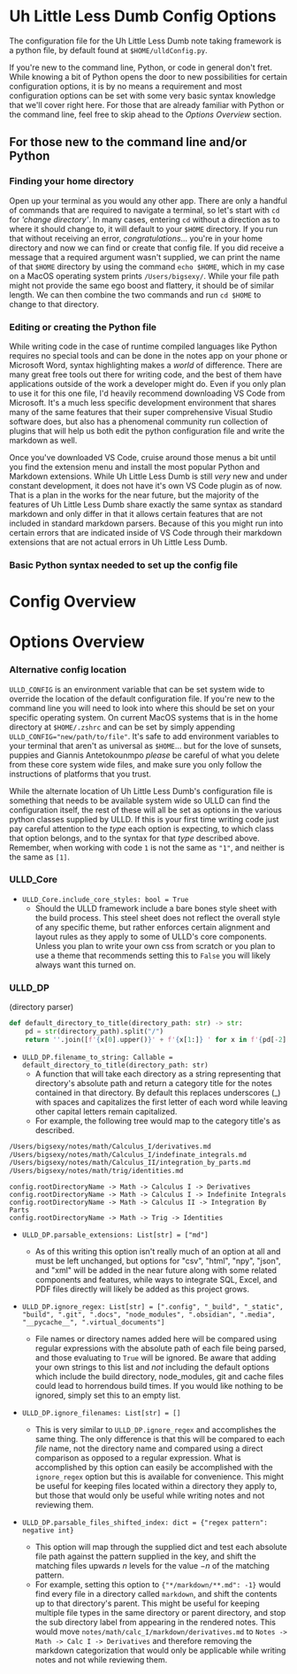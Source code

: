 # Uh Little Less Dumb Config Options


The configuration file for the Uh Little Less Dumb note taking framework is a python file, by default found at `$HOME/ulldConfig.py`.

If you're new to the command line, Python, or code in general don't fret. While knowing a bit of Python opens the door to new possibilities for certain configuration options, it is by no means a requirement and most configuration options can be set with some very basic syntax knowledge that we'll cover right here. For those that are already familiar with Python or the command line, feel free to skip ahead to the _Options Overview_ section.

## For those new to the command line and/or Python

### Finding your home directory
Open up your terminal as you would any other app. There are only a handful of commands that are required to navigate a terminal, so let's start with `cd` for _'change directory'_. In many cases, entering `cd` without a direction as to where it should change to, it will default to your `$HOME` directory. If you run that without receiving an error, *congratulations*... you're in your home directory and now we can find or create that config file. If you did receive a message that a required argument wasn't supplied, we can print the name of that `$HOME` directory by using the command `echo $HOME`, which in my case on a MacOS operating system prints `/Users/bigsexy/`. While your file path might not provide the same ego boost and flattery, it should be of similar length. We can then combine the two commands and run `cd $HOME` to change to that directory.

### Editing or creating the Python file
While writing code in the case of runtime compiled languages like Python requires no special tools and can be done in the notes app on your phone or Microsoft Word, syntax highlighting makes a _world_ of difference. There are many great free tools out there for writing code, and the best of them have applications outside of the work a developer might do. Even if you only plan to use it for this one file, I'd heavily recommend downloading VS Code from Microsoft. It's a much less specific development environment that shares many of the same features that their super comprehensive Visual Studio software does, but also has a phenomenal community run collection of plugins that will help us both edit the python configuration file and write the markdown as well. 

Once you've downloaded VS Code, cruise around those menus a bit until you find the extension menu and install the most popular Python and Markdown extensions. While Uh Little Less Dumb is still _very_ new and under constant development, it does not have it's own VS Code plugin as of now. That is a plan in the works for the near future, but the majority of the features of Uh Little Less Dumb share exactly the same syntax as standard markdown and only differ in that it allows certain features that are not included in standard markdown parsers. Because of this you might run into certain errors that are indicated inside of VS Code through their markdown extensions that are not actual errors in Uh Little Less Dumb.  

### Basic Python syntax needed to set up the config file


# Config Overview


# Options Overview

### Alternative config location

`ULLD_CONFIG` is an environment variable that can be set system wide to override the location of the default configuration file. If you're new to the command line you will need to look into where this should be set on your specific operating system. On current MacOS systems that is in the home directory at `$HOME/.zshrc` and can be set by simply appending `ULLD_CONFIG="new/path/to/file"`. It's safe to add environment variables to your terminal that aren't as universal as `$HOME`... but for the love of sunsets, puppies and Giannis Antetokounmpo _please_ be careful of what you delete from these core system wide files, and make sure you only follow the instructions of platforms that you trust.

While the alternate location of Uh Little Less Dumb's configuration file is something that needs to be available system wide so ULLD can find the configuration itself, the rest of these will all be set as options in the various python classes supplied by ULLD. If this is your first time writing code just pay careful attention to the _type_ each option is expecting, to which class that option belongs, and to the syntax for that _type_ described above. Remember, when working with code `1` is not the same as `"1"`, and neither is the same as `[1]`.


### ULLD_Core

- `ULLD_Core.include_core_styles: bool = True`
    - Should the ULLD framework include a bare bones style sheet with the build process. This steel sheet does not reflect the overall style of any specific theme, but rather enforces certain alignment and layout rules as they apply to some of ULLD's core components. Unless you plan to write your own css from scratch or you plan to use a theme that recommends setting this to `False` you will likely always want this turned on.





### ULLD_DP 
(directory parser)
```python
def default_directory_to_title(directory_path: str) -> str:
    pd = str(directory_path).split("/")
    return ''.join([f'{x[0].upper()}' + f'{x[1:]} ' for x in f'{pd[-2] if pd[-2] is not None else "Notes"}'.split("_")]) if len(pd) >= 2 else f'{config.rootDirectoryName if config.rootDirectoryName is not None else "Notes"}'.replace("_", " ").capitalize()
```

- `ULLD_DP.filename_to_string: Callable = default_directory_to_title(directory_path: str)`
    - A function that will take each directory as a string representing that directory's absolute path and return a category title for the notes contained in that directory. By default this replaces underscores (_) with spaces and capitalizes the first letter of each word while leaving other capital letters remain capitalized. 
    - For example, the following tree would map to the category title's as described.

```zsh
/Users/bigsexy/notes/math/Calculus_I/derivatives.md
/Users/bigsexy/notes/math/Calculus_I/indefinate_integrals.md
/Users/bigsexy/notes/math/Calculus_II/integration_by_parts.md
/Users/bigsexy/notes/math/trig/identities.md
``` 

```
config.rootDirectoryName -> Math -> Calculus I -> Derivatives
config.rootDirectoryName -> Math -> Calculus I -> Indefinite Integrals
config.rootDirectoryName -> Math -> Calculus II -> Integration By Parts
config.rootDirectoryName -> Math -> Trig -> Identities
```


- `ULLD_DP.parsable_extensions: List[str] = ["md"]`
    - As of this writing this option isn't really much of an option at all and must be left unchanged, but options for "csv", "html", "npy", "json", and "xml" will be added in the near future along with some related components and features, while ways to integrate SQL, Excel, and PDF files directly will likely be added as this project grows.

- `ULLD_DP.ignore_regex: List[str] = [".config", "_build", "_static", "build", ".git", ".docs", "node_modules", ".obsidian", ".media", "__pycache__", ".virtual_documents"]`
    - File names or directory names added here will be compared using regular expressions with the absolute path of each file being parsed, and those evaluating to `True` will be ignored. Be aware that adding your own strings to this list and _*not*_ including the default options which include the build directory, node_modules, git and cache files could lead to horrendous build times. If you would like nothing to be ignored, simply set this to an empty list.

- `ULLD_DP.ignore_filenames: List[str] = []`
    - This is very similar to `ULLD_DP.ignore_regex` and accomplishes the same thing. The only difference is that this will be compared to each _file_ name, not the directory name and compared using a direct comparison as opposed to a regular expression. What is accomplished by this option can easily be accomplished with the `ignore_regex` option but this is available for convenience. This might be useful for keeping files located within a directory they apply to, but those that would only be useful while writing notes and not reviewing them.

- `ULLD_DP.parsable_files_shifted_index: dict = {"regex pattern": negative int}`
    - This option will map through the supplied dict and test each absolute file path against the pattern supplied in the key, and shift the matching files upwards $n$ levels for the value $-n$ of the matching pattern.
    - For example, setting this option to `{"*/markdown/**.md": -1}` would find every file in a directory called `markdown`, and shift the contents up to that directory's parent. This might be useful for keeping multiple file types in the same directory or parent directory, and stop the sub directory label from appearing in the rendered notes. This would move `notes/math/calc_I/markdown/derivatives.md` to `Notes -> Math -> Calc I -> Derivatives` and therefore removing the markdown categorization that would only be applicable while writing notes and not while reviewing them.
